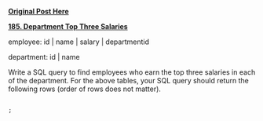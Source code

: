 **[Original Post Here](https://zhuanlan.zhihu.com/p/265354299)** 

**[185. Department Top Three Salaries](https://zhuanlan.zhihu.com/p/252197890)** 

employee: id | name | salary | departmentid

department: id | name

Write a SQL query to find employees who earn the top three salaries in each of the department. For the above tables, your SQL query should return the following rows (order of rows does not matter).

```

;
```
